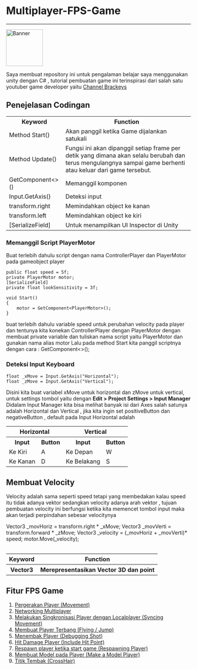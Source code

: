 # Multiplayer-FPS-Game
<hr>
<a href="https://ibb.co/tKKkj19"><img src="https://i.ibb.co/2hhmVpT/Banner.jpg" style="width:100px; margin-left:auto; margin-right:auto;" alt="Banner" border="0"></a>


Saya membuat repository ini untuk pengalaman belajar saya menggunakan unity dengan C# , tutorial pembuatan game ini terinspirasi dari salah satu youtuber game developer yaitu [Channel Brackeys](https://www.youtube.com/user/Brackeys)



## Penejelasan Codingan
  
 <table style="width:100%">
  <tr>
    <th>Keyword</th>
    <th>Function</th>
  </tr>
  <tr>
    <td>Method Start()</td>
    <td>Akan panggil ketika Game dijalankan satukali</td>
  </tr>
 <tr>
    <td>Method Update()</td>
    <td>Fungsi ini akan dipanggil setiap frame per detik yang dimana akan selalu berubah dan terus mengulangnya sampai game berhenti atau keluar dari game tersebut.</td>
  </tr>
  <tr>
    <td>GetComponent<>()</td>
    <td>Memanggil komponen</td>
  </tr>
  <tr>
    <td>Input.GetAxis()</td>
    <td>Deteksi input</td>
  </tr>
  <tr>
    <td>transform.right</td>
    <td>Memindahkan object ke kanan</td>
  </tr>
  <tr>
    <td>transform.left</td>
    <td>Memindahkan object ke kiri</td>
  </tr>
  <tr>
    <td>[SerializeField]</td>
    <td>Untuk menampilkan UI Inspector di Unity</td>
  </tr>
</table> 
 
 
 
  

### Memanggil Script PlayerMotor

Buat terlebih dahulu script dengan nama ControllerPlayer dan PlayerMotor pada gameobject player


    public float speed = 5f;
    private PlayerMotor motor;
    [SerializeField]
    private float lookSensitivity = 3f;
    
    void Start()
    {
        motor = GetComponent<PlayerMotor>();
    }

buat terlebih dahulu variable speed untuk perubahan velocity pada player dan tentunya kita konekan ControllerPlayer dengan PlayerMotor dengan membuat private variable dan tuliskan nama script yaitu PlayerMotor dan gunakan nama alias motor
Lalu pada method Start kita panggil scriptnya dengan cara : GetComponent<>();

### Deteksi Input Keyboard

    float _xMove = Input.GetAxis("Horizontal");
    float _zMove = Input.GetAxis("Vertical");
    
Disini kita buat variabel xMove untuk horizontal dan zMove untuk vertical, untuk settings tombol yaitu dengan <b>Edit > Project Settings > Input Manager</b> Didalam Input Manager kita bisa melihat banyak isi dari Axes salah satunya adalah Horizontal dan Vertical , jika kita ingin set positiveButton dan negativeButton , default pada Input Horizontal adalah
  

<table style="width:100%">
  <tr>
    <th colspan="2">Horizontal</th>
    <th colspan="2">Vertical</th>
  </tr>
  <tr>
    <th>Input</th>
    <th>Button</th>
    <th>Input</th>
    <th>Button</th>
  </tr>
  <tr>
    <td>Ke Kiri</td>
    <td>A</td>
     <td>Ke Depan</td>
    <td>W</td>
  </tr>
  <tr>
    <td>Ke Kanan</td>
    <td>D</td>
    <td>Ke Belakang</td>
    <td>S</td>
  </tr>
 <table/>

## Membuat Velocity
Velocity adalah sama seperti speed tetapi yang membedakan kalau speed itu tidak adanya vektor sedangkan velocity adanya arah vektor , tujuan pembuatan velocity ini berfungsi ketika kita memencet tombol input maka akan terjadi perpindahan sebesar velocitynya


 Vector3 _movHoriz = transform.right * _xMove;
        Vector3 _movVerti = transform.forward * _zMove;
        Vector3 _velocity = (_movHoriz + _movVerti)* speed;
        motor.Move(_velocity);

<table style="width:100%">
  <tr>
    <th>Keyword</th>
    <th>Function</th>
  </tr>
  <tr>
    <th>Vector3</th>
    <th>Merepresentasikan Vector 3D dan point</th>
  </tr>
 <table/>



## Fitur FPS Game
  1. [Pergerakan Player (Movement)](https://github.com/RizalFIrdaus/Multiplayer-FPS-Game)
  2. [Networking Multiplayer](https://github.com/RizalFIrdaus/Multiplayer-FPS-Game)
  3. [Melakukan Singkronisasi Player dengan Localplayer (Syncing Movement)](https://github.com/RizalFIrdaus/Multiplayer-FPS-Game)
  4. [Membuat Player Terbang (Flying / Jump)](https://github.com/RizalFIrdaus/Multiplayer-FPS-Game)
  5. [Menembak Player (Debugging Shot)](https://github.com/RizalFIrdaus/Multiplayer-FPS-Game)
  6. [Hit Damage Player (Include Hit Point)](https://github.com/RizalFIrdaus/Multiplayer-FPS-Game)
  7. [Respawn player ketika start game (Respawning Player)](https://github.com/RizalFIrdaus/Multiplayer-FPS-Game)
  8. [Membuat Model pada Player (Make a Model Player)](https://github.com/RizalFIrdaus/Multiplayer-FPS-Game)
  9. [Titik Tembak (CrossHair)](https://github.com/RizalFIrdaus/Multiplayer-FPS-Game)


